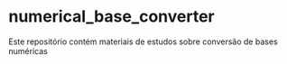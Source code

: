 # numerical_base_converter

Este repositório contém materiais de estudos sobre conversão de bases numéricas

